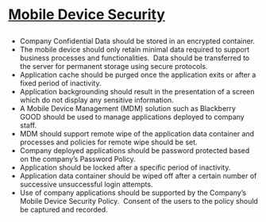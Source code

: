 # <p><strong><u>Mobile Device Security</u></strong></p>
<ul>
	<li>Company Confidential Data should be stored in an encrypted container.</li>
	<li>The mobile device should only retain minimal data required to support business processes and functionalities.  Data should be transferred to the server for permanent storage using secure protocols.</li>
	<li>Application cache should be purged once the application exits or after a fixed period of inactivity.</li>
	<li>Application backgrounding should result in the presentation of a screen which do not display any sensitive information.</li>
	<li>A Mobile Device Management (MDM) solution such as Blackberry GOOD should be used to manage applications deployed to company staff.</li>
	<li>MDM should support remote wipe of the application data container and processes and policies for remote wipe should be set.</li>
	<li>Company deployed applications should be password protected based on the company’s Password Policy.</li>
	<li>Application should be locked after a specific period of inactivity.</li>
	<li>Application data container should be wiped off after a certain number of successive unsuccessful login attempts.</li>
	<li>Use of company applications should be supported by the Company’s Mobile Device Security Policy.  Consent of the users to the policy should be captured and recorded.</li>
</ul>
